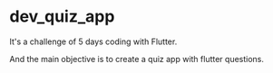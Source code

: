 # dev_quiz_app

It's a challenge of 5 days coding with Flutter.

And the main objective is to create a quiz app with flutter questions.



